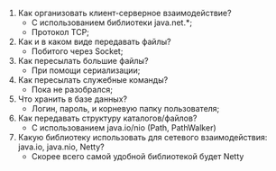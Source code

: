 1. Как организовать клиент-серверное взаимодействие?
    - С использованием библиотеки java.net.*;
    - Протокол TCP;
2. Как и в каком виде передавать файлы?
    - Побитого через Socket;
3. Как пересылать большие файлы?
    - При помощи сериализации;
4. Как пересылать служебные команды?
    - Пока не разобрался;
5. Что хранить в базе данных?
    - Логин, пароль, и корневую папку пользователя;
6. Как передавать структуру каталогов/файлов?
    - С использованием java.io/nio (Path, PathWalker)
7. Какую библиотеку использовать для сетевого взаимодействия: java.io, java.nio, Netty?
    - Скорее всего самой удобной библиотекой будет Netty